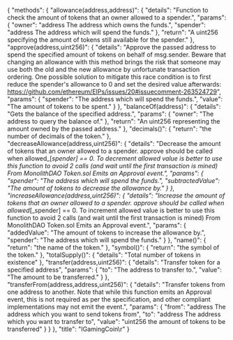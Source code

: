 {
	"methods": {
		"allowance(address,address)": {
			"details": "Function to check the amount of tokens that an owner allowed to a spender.",
			"params": {
				"owner": "address The address which owns the funds.",
				"spender": "address The address which will spend the funds."
			},
			"return": "A uint256 specifying the amount of tokens still available for the spender."
		},
		"approve(address,uint256)": {
			"details": "Approve the passed address to spend the specified amount of tokens on behalf of msg.sender. Beware that changing an allowance with this method brings the risk that someone may use both the old and the new allowance by unfortunate transaction ordering. One possible solution to mitigate this race condition is to first reduce the spender's allowance to 0 and set the desired value afterwards: https://github.com/ethereum/EIPs/issues/20#issuecomment-263524729",
			"params": {
				"spender": "The address which will spend the funds.",
				"value": "The amount of tokens to be spent."
			}
		},
		"balanceOf(address)": {
			"details": "Gets the balance of the specified address.",
			"params": {
				"owner": "The address to query the balance of."
			},
			"return": "An uint256 representing the amount owned by the passed address."
		},
		"decimals()": {
			"return": "the number of decimals of the token."
		},
		"decreaseAllowance(address,uint256)": {
			"details": "Decrease the amount of tokens that an owner allowed to a spender. approve should be called when allowed_[_spender] == 0. To decrement allowed value is better to use this function to avoid 2 calls (and wait until the first transaction is mined) From MonolithDAO Token.sol Emits an Approval event.",
			"params": {
				"spender": "The address which will spend the funds.",
				"subtractedValue": "The amount of tokens to decrease the allowance by."
			}
		},
		"increaseAllowance(address,uint256)": {
			"details": "Increase the amount of tokens that an owner allowed to a spender. approve should be called when allowed_[_spender] == 0. To increment allowed value is better to use this function to avoid 2 calls (and wait until the first transaction is mined) From MonolithDAO Token.sol Emits an Approval event.",
			"params": {
				"addedValue": "The amount of tokens to increase the allowance by.",
				"spender": "The address which will spend the funds."
			}
		},
		"name()": {
			"return": "the name of the token."
		},
		"symbol()": {
			"return": "the symbol of the token."
		},
		"totalSupply()": {
			"details": "Total number of tokens in existence"
		},
		"transfer(address,uint256)": {
			"details": "Transfer token for a specified address",
			"params": {
				"to": "The address to transfer to.",
				"value": "The amount to be transferred."
			}
		},
		"transferFrom(address,address,uint256)": {
			"details": "Transfer tokens from one address to another. Note that while this function emits an Approval event, this is not required as per the specification, and other compliant implementations may not emit the event.",
			"params": {
				"from": "address The address which you want to send tokens from",
				"to": "address The address which you want to transfer to",
				"value": "uint256 the amount of tokens to be transferred"
			}
		}
	},
	"title": "IGamingCoin\r"
}
